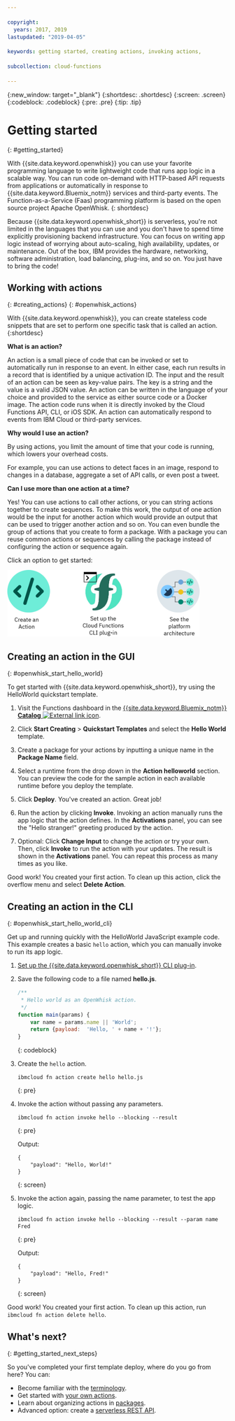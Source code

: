 ```yaml
---

copyright:
  years: 2017, 2019
lastupdated: "2019-04-05"

keywords: getting started, creating actions, invoking actions, 

subcollection: cloud-functions

---
```


{:new_window: target="_blank"}
{:shortdesc: .shortdesc}
{:screen: .screen}
{:codeblock: .codeblock}
{:pre: .pre}
{:tip: .tip}

# Getting started
{: #getting_started}

With {{site.data.keyword.openwhisk}} you can use your favorite programming language to write lightweight code that runs app logic in a scalable way. You can run code on-demand with HTTP-based API requests from applications or automatically in response to {{site.data.keyword.Bluemix_notm}} services and third-party events. The Function-as-a-Service (Faas) programming platform is based on the open source project Apache OpenWhisk.
{: shortdesc}

Because {{site.data.keyword.openwhisk_short}} is serverless, you're not limited in the languages that you can use and you don't have to spend time explicitly provisioning backend infrastructure. You can focus on writing app logic instead of worrying about auto-scaling, high availability, updates, or maintenance. Out of the box, IBM provides the hardware, networking, software administration, load balancing, plug-ins, and so on. You just have to bring the code!

## Working with actions
{: #creating_actions}
{: #openwhisk_actions}

With {{site.data.keyword.openwhisk}}, you can create stateless code snippets that are set to perform one specific task that is called an action.
{:shortdesc}

**What is an action?**

An action is a small piece of code that can be invoked or set to automatically run in response to an event. In either case, each run results in a record that is identified by a unique activation ID. The input and the result of an action can be seen as key-value pairs. The key is a string and the value is a valid JSON value. An action can be written in the language of your choice and provided to the service as either source code or a Docker image. The action code runs when it is directly invoked by the Cloud Functions API, CLI, or iOS SDK. An action can automatically respond to events from IBM Cloud or third-party services.

**Why would I use an action?**

By using actions, you limit the amount of time that your code is running, which lowers your overhead costs.

For example, you can use actions to detect faces in an image, respond to changes in a database, aggregate a set of API calls, or even post a tweet.

**Can I use more than one action at a time?**

Yes! You can use actions to call other actions, or you can string actions together to create sequences. To make this work, the output of one action would be the input for another action which would provide an output that can be used to trigger another action and so on. You can even bundle the group of actions that you create to form a package. With a package you can reuse common actions or sequences by calling the package instead of configuring the action or sequence again.

Click an option to get started:

<img usemap="#home_map" border="0" class="image" id="image_ztx_crb_f1b" src="images/imagemap.png" width="440" alt="Click an icon to get started quickly with {{site.data.keyword.openwhisk_short}}." style="width:440px;" />
<map name="home_map" id="home_map">
<area href="#openwhisk_start_hello_world" alt="Create an action" title="Create an action" shape="rect" coords="-7, -8, 108, 211" />
<area href="/docs/openwhisk?topic=cloud-functions-cloudfunctions_cli" alt="Set up the {{site.data.keyword.openwhisk_short}} CLI plug-in" title="Set up the {{site.data.keyword.openwhisk_short}} CLI plug-in" shape="rect" coords="155, -1, 289, 210" />
<area href="/docs/openwhisk?topic=cloud-functions-openwhisk_about" alt="See the platform architecture" title="See the platform architecture" shape="rect" coords="326, -10, 448, 218" />
</map>

## Creating an action in the GUI
{: #openwhisk_start_hello_world}

To get started with {{site.data.keyword.openwhisk_short}}, try using the HelloWorld quickstart template.

1.  Visit the Functions dashboard in the [{{site.data.keyword.Bluemix_notm}} **Catalog** ![External link icon](../icons/launch-glyph.svg "External link icon")](https://cloud.ibm.com/openwhisk).

2. Click **Start Creating** > **Quickstart Templates** and select the **Hello World** template.

3. Create a package for your actions by inputting a unique name in the **Package Name** field.

4. Select a runtime from the drop down in the **Action helloworld** section. You can preview the code for the sample action in each available runtime before you deploy the template.

5. Click **Deploy**. You've created an action. Great job!

6. Run the action by clicking **Invoke**. Invoking an action manually runs the app logic that the action defines. In the **Activations** panel, you can see the "Hello stranger!" greeting produced by the action.

7. Optional: Click **Change Input** to change the action or try your own. Then, click **Invoke** to run the action with your updates. The result is shown in the **Activations** panel. You can repeat this process as many times as you like.

Good work! You created your first action. To clean up this action, click the overflow menu and select **Delete Action**.

## Creating an action in the CLI
{: #openwhisk_start_hello_world_cli}

Get up and running quickly with the HelloWorld JavaScript example code. This example creates a basic `hello` action, which you can manually invoke to run its app logic.

1. [Set up the {{site.data.keyword.openwhisk_short}} CLI plug-in](/docs/openwhisk?topic=cloud-functions-cloudfunctions_cli).

2. Save the following code to a file named **hello.js**.

    ```javascript
    /**
     * Hello world as an OpenWhisk action.
     */
    function main(params) {
        var name = params.name || 'World';
        return {payload:  'Hello, ' + name + '!'};
    }
    ```
    {: codeblock}

3. Create the `hello` action.

    ```
    ibmcloud fn action create hello hello.js
    ```
    {: pre}

4. Invoke the action without passing any parameters.

    ```
    ibmcloud fn action invoke hello --blocking --result
    ```
    {: pre}  

    Output:
    ```
    {
        "payload": "Hello, World!"
    }
    ```
    {: screen}

5. Invoke the action again, passing the name parameter, to test the app logic.

    ```
    ibmcloud fn action invoke hello --blocking --result --param name Fred
    ```
    {: pre}  

    Output:
    ```
    {
        "payload": "Hello, Fred!"
    }
    ```
    {: screen}

Good work! You created your first action. To clean up this action, run `ibmcloud fn action delete hello`.

## What's next?
{: #getting_started_next_steps}

So you've completed your first template deploy, where do you go from here? You can:

* Become familiar with the [terminology](/docs/openwhisk?topic=cloud-functions-openwhisk_about#technology).
* Get started with [your own actions](/docs/openwhisk?topic=cloud-functions-openwhisk_actions).
* Learn about organizing actions in [packages](/docs/openwhisk?topic=cloud-functions-openwhisk_packages).
* Advanced option: create a [serverless REST API](/docs/openwhisk?topic=cloud-functions-openwhisk_apigateway).
